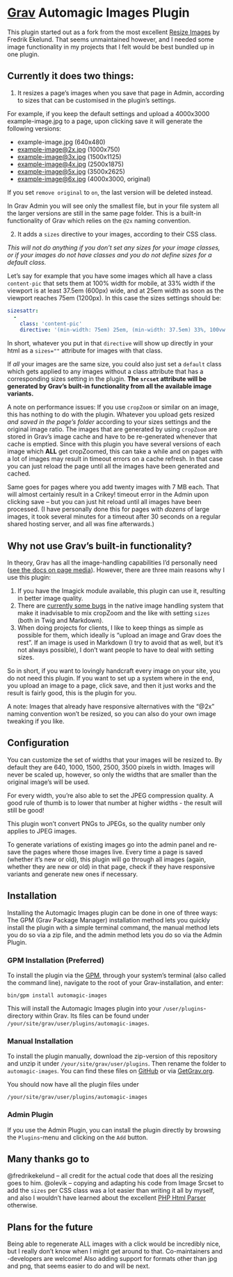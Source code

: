 # [Grav](http://getgrav.org) Automagic Images Plugin

This plugin started out as a fork from the most excellent [Resize Images](https://github.com/fredrikekelund/grav-plugin-resize-images) by Fredrik Ekelund. That seems unmaintained however, and I needed some image functionality in my projects that I felt would be best bundled up in one plugin.

## Currently it does two things:

1. It resizes a page’s images when you save that page in Admin, according to sizes that can be customised in the plugin’s settings.

For example, if you keep the default settings and upload a 4000x3000 example-image.jpg to a page, upon clicking save it will generate the following versions:
- example-image.jpg (640x480)
- example-image@2x.jpg (1000x750)
- example-image@3x.jpg (1500x1125)
- example-image@4x.jpg (2500x1875)
- example-image@5x.jpg (3500x2625)
- example-image@6x.jpg (4000x3000, original)

If you set `remove original` to `on`, the last version will be deleted instead.

In Grav Admin you will see only the smallest file, but in your file system all the larger versions are still in the same page folder. This is a built-in functionality of Grav which relies on the `@2x` naming convention.


2. It adds a `sizes` directive to your images, according to their CSS class.

*This will not do anything if you don’t set any sizes for your image classes, or if your images do not have classes and you do not define sizes for a default class.*

Let’s say for example that you have some images which all have a class `content-pic` that sets them at 100% width for mobile, at 33% width if the viewport is at least 37.5em (600px) wide, and at 25em width as soon as the viewport reaches 75em (1200px). In this case the sizes settings should be:

```yaml
sizesattr:
  -
    class: 'content-pic'
    directive: '(min-width: 75em) 25em, (min-width: 37.5em) 33%, 100vw'
```

In short, whatever you put in that `directive` will show up directly in your html as a `sizes=""` attribute for images with that class.

If *all* your images are the same size, you could also just set a `default` class which gets applied to any images without a class attribute that has a corresponding sizes setting in the plugin. **The `srcset` attribute will be generated by Grav’s built-in functionality from all the available image variants.**

A note on performance issues: If you use `cropZoom` or similar on an image, this has nothing to do with the plugin. Whatever you upload gets resized *and saved in the page’s folder* according to your sizes settings and the original image ratio. The images that are generated by using `cropZoom` are stored in Grav’s image cache and have to be re-generated whenever that cache is emptied. Since with this plugin you have several versions of each image which **ALL** get cropZoomed, this can take a while and on pages with a lot of images may result in timeout errors on a cache refresh. In that case you can just reload the page until all the images have been generated and cached.

Same goes for pages where you add twenty images with 7 MB each. That will almost certainly result in a Crikey! timeout error in the Admin upon clicking save – but you can just hit reload until all images have been processed. (I have personally done this for pages with *dozens* of large images, it took several minutes for a timeout after 30 seconds on a regular shared hosting server, and all was fine afterwards.)

## Why not use Grav’s built-in functionality?
In theory, Grav has all the image-handling capabilities I’d personally need ([see the docs on page media](https://learn.getgrav.org/16/content/media)). However, there are three main reasons why I use this plugin:

1. If you have the Imagick module available, this plugin can use it, resulting in better image quality.
2. There are [currently some bugs](https://github.com/getgrav/grav/issues/3146) in the native image handling system that make it inadvisable to mix cropZoom and the like with setting `sizes` (both in Twig and Markdown).
3. When doing projects for clients, I like to keep things as simple as possible for them, which ideally is “upload an image and Grav does the rest”. If an image is used in Markdown (I try to avoid that as well, but it’s not always possible), I don’t want people to have to deal with setting sizes.

So in short, if you want to lovingly handcraft every image on your site, you do not need this plugin. If you want to set up a system where in the end, you upload an image to a page, click save, and then it just works and the result is fairly good, this is the plugin for you.

A note: Images that already have responsive alternatives with the “@2x” naming convention won’t be resized, so you can also do your own image tweaking if you like.

## Configuration

You can customize the set of widths that your images will be resized to. By default they are 640, 1000, 1500, 2500, 3500 pixels in width. Images will never be scaled up, however, so only the widths that are smaller than the original image’s will be used.

For every width, you’re also able to set the JPEG compression quality.  A good rule of thumb is to lower that number at higher widths - the result will still be good!

This plugin won’t convert PNGs to JPEGs, so the quality number only applies to JPEG images.

To generate variations of existing images go into the admin panel and re-save the pages where those images live. Every time a page is saved (whether it’s new or old), this plugin will go through all images (again, whether they are new or old) in that page, check if they have responsive variants and generate new ones if necessary.

## Installation

Installing the Automagic Images plugin can be done in one of three ways: The GPM (Grav Package Manager) installation method lets you quickly install the plugin with a simple terminal command, the manual method lets you do so via a zip file, and the admin method lets you do so via the Admin Plugin.

### GPM Installation (Preferred)

To install the plugin via the [GPM](http://learn.getgrav.org/advanced/grav-gpm), through your system’s terminal (also called the command line), navigate to the root of your Grav-installation, and enter:

    bin/gpm install automagic-images

This will install the Automagic Images plugin into your `/user/plugins`-directory within Grav. Its files can be found under `/your/site/grav/user/plugins/automagic-images`.

### Manual Installation

To install the plugin manually, download the zip-version of this repository and unzip it under `/your/site/grav/user/plugins`. Then rename the folder to `automagic-images`. You can find these files on [GitHub](https://github.com/skinofthesoul/grav-plugin-automagic-images) or via [GetGrav.org](http://getgrav.org/downloads/plugins).

You should now have all the plugin files under

    /your/site/grav/user/plugins/automagic-images

### Admin Plugin

If you use the Admin Plugin, you can install the plugin directly by browsing the `Plugins`-menu and clicking on the `Add` button.

## Many thanks go to
@fredrikekelund – all credit for the actual code that does all the resizing goes to him.
@olevik – copying and adapting his code from Image Srcset to add the `sizes` per CSS class was a lot easier than writing it all by myself, and also I wouldn’t have learned about the excellent [PHP Html Parser](https://github.com/paquettg/php-html-parser) otherwise.

## Plans for the future
Being able to regenerate ALL images with a click would be incredibly nice, but I really don’t know when I might get around to that. Co-maintainers and -developers are welcome! Also adding support for formats other than jpg and png, that seems easier to do and will be next.